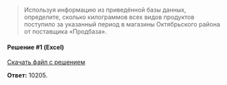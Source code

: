 > Используя информацию из приведённой базы данных, определите, сколько килограммов всех видов продуктов поступило за указанный период в магазины Октябрьского района от поставщика «Продбаза».

[](03.xlsx)

#### Решение #1 (Excel)
[Скачать файл с решением](03_sol.xlsx)

**Ответ:** 10205.
